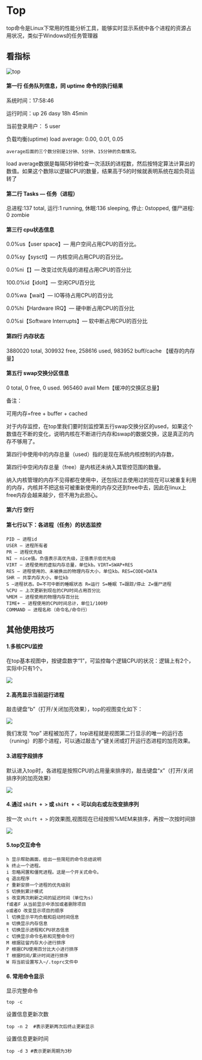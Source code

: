 # Top 

top命令是Linux下常用的性能分析工具，能够实时显示系统中各个进程的资源占用状况，类似于Windows的任务管理器

## 看指标

![top](top1.jpg)

#### 第一行 任务队列信息，同 uptime 命令的执行结果

系统时间：17:58:46

运行时间：up 26 dasy 18h  45min

当前登录用户：  5 user

负载均衡(uptime)  load average: 0.00, 0.01, 0.05
```
average后面的三个数分别是1分钟、5分钟、15分钟的负载情况。
```
load average数据是每隔5秒钟检查一次活跃的进程数，然后按特定算法计算出的数值。如果这个数除以逻辑CPU的数量，结果高于5的时候就表明系统在超负荷运转了

#### 第二行 Tasks — 任务（进程）

总进程:137 total, 运行:1 running, 休眠:136 sleeping, 停止: 0stopped, 僵尸进程: 0 zombie

#### 第三行 cpu状态信息

0.0%us【user space】— 用户空间占用CPU的百分比。

0.0%sy【sysctl】— 内核空间占用CPU的百分比。

0.0%ni【】— 改变过优先级的进程占用CPU的百分比

100.0%id【idolt】— 空闲CPU百分比

0.0%wa【wait】— IO等待占用CPU的百分比

0.0%hi【Hardware IRQ】— 硬中断占用CPU的百分比

0.0%si【Software Interrupts】— 软中断占用CPU的百分比

#### 第四行 内存状态

3880020 total,   309932 free,  258616 used,   983952 buff/cache 【缓存的内存量】

#### 第五行 swap交换分区信息

0 total,        0 free,        0 used.   965460 avail Mem【缓冲的交换区总量】

备注：

可用内存=free + buffer + cached

对于内存监控，在top里我们要时刻监控第五行swap交换分区的used，如果这个数值在不断的变化，说明内核在不断进行内存和swap的数据交换，这是真正的内存不够用了。

第四行中使用中的内存总量（used）指的是现在系统内核控制的内存数，

第四行中空闲内存总量（free）是内核还未纳入其管控范围的数量。

纳入内核管理的内存不见得都在使用中，还包括过去使用过的现在可以被重复利用的内存，内核并不把这些可被重新使用的内存交还到free中去，因此在linux上free内存会越来越少，但不用为此担心。

#### 第六行 空行

#### 第七行以下：各进程（任务）的状态监控

```
PID — 进程id
USER — 进程所有者
PR — 进程优先级
NI — nice值。负值表示高优先级，正值表示低优先级
VIRT — 进程使用的虚拟内存总量，单位kb。VIRT=SWAP+RES
RES — 进程使用的、未被换出的物理内存大小，单位kb。RES=CODE+DATA
SHR — 共享内存大小，单位kb
S —进程状态。D=不可中断的睡眠状态 R=运行 S=睡眠 T=跟踪/停止 Z=僵尸进程
%CPU — 上次更新到现在的CPU时间占用百分比
%MEM — 进程使用的物理内存百分比
TIME+ — 进程使用的CPU时间总计，单位1/100秒
COMMAND — 进程名称（命令名/命令行）
```

## 其他使用技巧
#### 1.多核CPU监控

在top基本视图中，按键盘数字“1”，可监控每个逻辑CPU的状况：逻辑上有2个，实际中只有1个。

![](top2.jpg)

#### 2.高亮显示当前运行进程

敲击键盘“b”（打开/关闭加亮效果），top的视图变化如下：

![](top3.jpg)


我们发现 “top” 进程被加亮了，top进程就是视图第二行显示的唯一的运行态（runing）的那个进程，可以通过敲击“y”键关闭或打开运行态进程的加亮效果。

#### 3.进程字段排序

默认进入top时，各进程是按照CPU的占用量来排序的，敲击键盘“x”（打开/关闭排序列的加亮效果）

![](top4.jpg)

#### 4.通过 `shift + >` 或 `shift + <`  可以向右或左改变排序列

按一次 `shift + >` 的效果图,视图现在已经按照%MEM来排序，再按一次按时间排

![](top5.jpg)

#### 5.top交互命令

```
h 显示帮助画面，给出一些简短的命令总结说明
k 终止一个进程。
i 忽略闲置和僵死进程。这是一个开关式命令。
q 退出程序
r 重新安排一个进程的优先级别
S 切换到累计模式
s 改变两次刷新之间的延迟时间（单位为s)
f或者F 从当前显示中添加或者删除项目
o或者O 改变显示项目的顺序
l 切换显示平均负载和启动时间信息
m 切换显示内存信息
t 切换显示进程和CPU状态信息
c 切换显示命令名称和完整命令行
M 根据驻留内存大小进行排序
P 根据CPU使用百分比大小进行排序
T 根据时间/累计时间进行排序
W 将当前设置写入~/.toprc文件中
```

#### 6. 常用命令显示

显示完整命令
```
top -c
```

设置信息更新次数
```
top -n 2  #表示更新两次后终止更新显示
```

设置信息更新时间
```
top -d 3 #表示更新周期为3秒
```